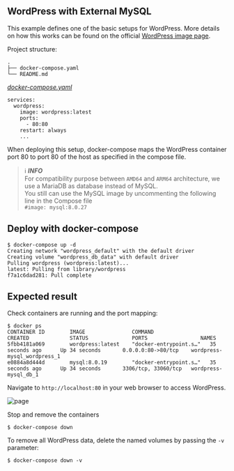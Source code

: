 ## WordPress with External MySQL
This example defines one of the basic setups for WordPress. More details on how this works can be found on the official [WordPress image page](https://hub.docker.com/_/wordpress).


Project structure:
```
.
├── docker-compose.yaml
└── README.md
```

[_docker-compose.yaml_](docker-compose.yaml)
```
services:
  wordpress:
    image: wordpress:latest
    ports:
      - 80:80
    restart: always
    ...
```

When deploying this setup, docker-compose maps the WordPress container port 80 to
port 80 of the host as specified in the compose file.

> ℹ️ **_INFO_**  
> For compatibility purpose between `AMD64` and `ARM64` architecture, we use a MariaDB as database instead of MySQL.  
> You still can use the MySQL image by uncommenting the following line in the Compose file   
> `#image: mysql:8.0.27`

## Deploy with docker-compose

```
$ docker-compose up -d
Creating network "wordpress_default" with the default driver
Creating volume "wordpress_db_data" with default driver
Pulling wordpress (wordpress:latest)...
latest: Pulling from library/wordpress
f7a1c6dad281: Pull complete
```


## Expected result

Check containers are running and the port mapping:
```
$ docker ps
CONTAINER ID        IMAGE               COMMAND                  CREATED             STATUS              PORTS                 NAMES
5fbb4181a069        wordpress:latest    "docker-entrypoint.s…"   35 seconds ago      Up 34 seconds       0.0.0.0:80->80/tcp    wordpress-mysql_wordpress_1
e0884a8d444d        mysql:8.0.19        "docker-entrypoint.s…"   35 seconds ago      Up 34 seconds       3306/tcp, 33060/tcp   wordpress-mysql_db_1
```

Navigate to `http://localhost:80` in your web browser to access WordPress.

![page](output.jpg)

Stop and remove the containers

```
$ docker-compose down
```

To remove all WordPress data, delete the named volumes by passing the `-v` parameter:
```
$ docker-compose down -v
```
